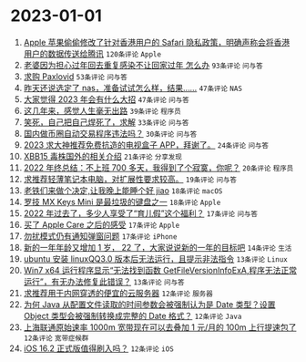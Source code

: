# 2023-01-01

1. [Apple 苹果偷偷修改了针对香港用户的 Safari 隐私政策，明确声称会将香港用户的数据传送给腾讯](https://www.v2ex.com/t/905897) `120条评论` `Apple`
1. [老婆因为担心过年回去重复感染不让回家过年 怎么办](https://www.v2ex.com/t/905903) `93条评论` `问与答`
1. [求购 Paxlovid](https://www.v2ex.com/t/905877) `53条评论` `问与答`
1. [昨天还说选定了 nas，准备试试怎么样，结果……](https://www.v2ex.com/t/905908) `47条评论` `NAS`
1. [大家觉得 2023 年会有什么大招](https://www.v2ex.com/t/905923) `47条评论` `问与答`
1. [这几年来，感觉人生毫无出路](https://www.v2ex.com/t/905915) `39条评论` `程序员`
1. [笑死，自己把自己焊死了，求解](https://www.v2ex.com/t/905878) `33条评论` `问与答`
1. [国内做币圈自动交易程序违法吗？](https://www.v2ex.com/t/905892) `30条评论` `问与答`
1. [2023 求大神推荐免费抗造的电视盒子 APP，拜谢了。](https://www.v2ex.com/t/905907) `24条评论` `问与答`
1. [XBB15 毒株国外的相关介绍](https://www.v2ex.com/t/905967) `21条评论` `分享发现`
1. [2022 年终总结：不上班 700 多天，我得到了个寂寞，你呢？](https://www.v2ex.com/t/905969) `20条评论` `程序员`
1. [求推荐轻薄笔记本电脑，对扩展性要求较高。](https://www.v2ex.com/t/905940) `19条评论` `问与答`
1. [老铁们来做个决定,让我晚上能睡个好 jiao](https://www.v2ex.com/t/905963) `18条评论` `macOS`
1. [罗技 MX Keys Mini 是最垃圾的键盘之一](https://www.v2ex.com/t/905931) `18条评论` `Apple`
1. [2022 年过去了，多少人享受了“育儿假”这个福利？](https://www.v2ex.com/t/905929) `17条评论` `问与答`
1. [买了 Apple Care 之后的感受](https://www.v2ex.com/t/905913) `17条评论` `Apple`
1. [勿扰模式仍有通知弹窗问题](https://www.v2ex.com/t/905883) `17条评论` `iPhone`
1. [新的一年年龄又增加 1 岁， 22 了，大家说说新的一年的目标吧](https://www.v2ex.com/t/905889) `14条评论` `生活`
1. [ubuntu 安装 linuxQQ3.0 版本后无法运行，且提示非法指令](https://www.v2ex.com/t/905952) `13条评论` `Linux`
1. [Win7 x64 运行程序显示“无法找到函数 GetFileVersionInfoExA,程序无法正常运行”，有无办法修复此错误？](https://www.v2ex.com/t/905947) `13条评论` `问与答`
1. [求推荐用于内网穿透的便宜的云服务器](https://www.v2ex.com/t/905986) `12条评论` `服务器`
1. [为何 Java 从配置文件读取的时间参数会被强制认为是 Date 类型？设置 Object 类型会被强制转换成完整的 Date 格式？](https://www.v2ex.com/t/905904) `12条评论` `Java`
1. [上海联通原始速率 1000m 宽带现在可以去叠加 1 元/月的 100m 上行提速包了](https://www.v2ex.com/t/905888) `12条评论` `宽带症候群`
1. [iOS 16.2 正式版值得刷入吗？](https://www.v2ex.com/t/905874) `12条评论` `iOS`
